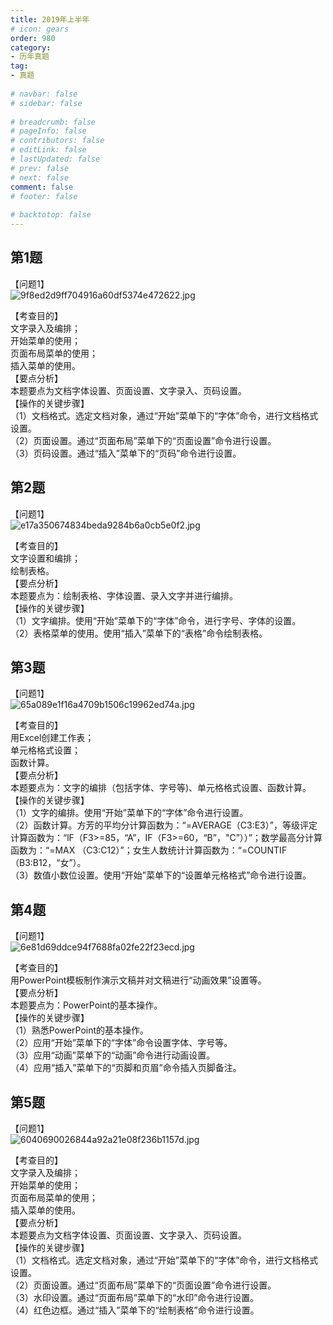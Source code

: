 ```yaml
---  
title: 2019年上半年  
# icon: gears  
order: 980  
category:  
- 历年真题  
tag:  
- 真题  
  
# navbar: false  
# sidebar: false  
  
# breadcrumb: false  
# pageInfo: false  
# contributors: false  
# editLink: false  
# lastUpdated: false  
# prev: false  
# next: false  
comment: false  
# footer: false  
  
# backtotop: false  
---  
```

## 第1题 ##

【问题1】  
![9f8ed2d9ff704916a60df5374e472622.jpg][]  
  
【考查目的】  
文字录入及编排；  
开始菜单的使用；  
页面布局菜单的使用；  
插入菜单的使用。  
【要点分析】  
本题要点为文档字体设置、页面设置、文字录入、页码设置。  
【操作的关键步骤】  
（1）文档格式。选定文档对象，通过“开始”菜单下的“字体”命令，进行文档格式设置。  
（2）页面设置。通过“页面布局”菜单下的“页面设置”命令进行设置。  
（3）页码设置。通过“插入”菜单下的“页码”命令进行设置。  
  


## 第2题 ##

【问题1】  
![e17a350674834beda9284b6a0cb5e0f2.jpg][]  
  
【考查目的】  
文字设置和编排；  
绘制表格。  
【要点分析】  
本题要点为：绘制表格、字体设置、录入文字并进行编排。  
【操作的关键步骤】  
（1）文字编排。使用“开始”菜单下的“字体”命令，进行字号、字体的设置。  
（2）表格菜单的使用。使用“插入”菜单下的“表格”命令绘制表格。  
  


## 第3题 ##

【问题1】  
![65a089e1f16a4709b1506c19962ed74a.jpg][]  
  
【考查目的】  
用Excel创建工作表；  
单元格格式设置；  
函数计算。  
【要点分析】  
本题要点为：文字的编排（包括字体、字号等)、单元格格式设置、函数计算。  
【操作的关键步骤】  
（1）文字的编排。使用“开始”菜单下的“字体”命令进行设置。  
（2）函数计算。方芳的平均分计算函数为：“=AVERAGE（C3:E3）”，等级评定计算函数为：“lF（F3&gt;=85，“A”，IF（F3&gt;=60，“B”，"C”））”；数学最高分计算函数为：“=MAX （C3:C12）”；女生人数统计计算函数为：“=COUNTIF（B3:B12，“女”）。  
（3）数值小数位设置。使用“开始”菜单下的“设置单元格格式”命令进行设置。  
  


## 第4题 ##

【问题1】  
![6e81d69ddce94f7688fa02fe22f23ecd.jpg][]  
  
【考查目的】  
用PowerPoint模板制作演示文稿并对文稿进行“动画效果”设置等。  
【要点分析】  
本题要点为：PowerPoint的基本操作。  
【操作的关键步骤】  
（1）熟悉PowerPoint的基本操作。  
（2）应用“开始”菜单下的“字体”命令设置字体、字号等。  
（3）应用“动画”菜单下的“动画”命令进行动画设置。  
（4）应用“插入”菜单下的“页脚和页眉”命令插入页脚备注。  
  


## 第5题 ##

【问题1】  
![6040690026844a92a21e08f236b1157d.jpg][]  
  
【考查目的】  
文字录入及编排；  
开始菜单的使用；  
页面布局菜单的使用；  
插入菜单的使用。  
【要点分析】  
本题要点为文档字体设置、页面设置、文字录入、页码设置。  
【操作的关键步骤】  
（1）文档格式。选定文档对象，通过“开始”菜单下的“字体”命令，进行文档格式设置。  
（2）页面设置。通过“页面布局”菜单下的“页面设置”命令进行设置。  
（3）水印设置。通过“页面布局”菜单下的“水印”命令进行设置。  
（4）红色边框。通过“插入”菜单下的“绘制表格”命令进行设置。  
  



[9f8ed2d9ff704916a60df5374e472622.jpg]: https://www.xkxxkx.cn/file/exam/software/信息处理技术员/案例/第1题/9f8ed2d9ff704916a60df5374e472622.jpg
[e17a350674834beda9284b6a0cb5e0f2.jpg]: https://www.xkxxkx.cn/file/exam/software/信息处理技术员/案例/第2题/e17a350674834beda9284b6a0cb5e0f2.jpg
[65a089e1f16a4709b1506c19962ed74a.jpg]: https://www.xkxxkx.cn/file/exam/software/信息处理技术员/案例/第3题/65a089e1f16a4709b1506c19962ed74a.jpg
[6e81d69ddce94f7688fa02fe22f23ecd.jpg]: https://www.xkxxkx.cn/file/exam/software/信息处理技术员/案例/第4题/6e81d69ddce94f7688fa02fe22f23ecd.jpg
[6040690026844a92a21e08f236b1157d.jpg]: https://www.xkxxkx.cn/file/exam/software/信息处理技术员/案例/第5题/6040690026844a92a21e08f236b1157d.jpg
